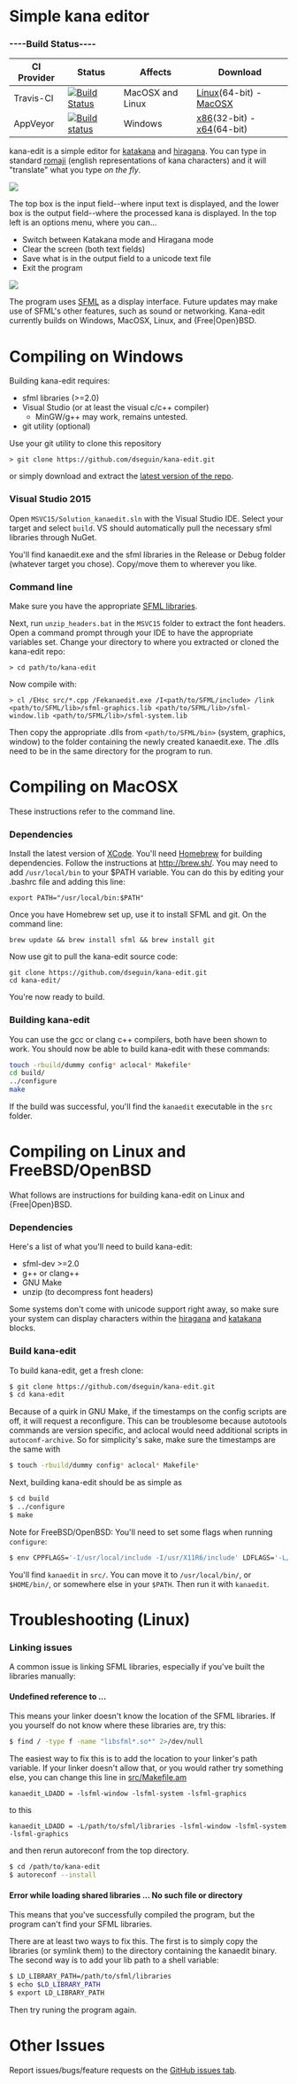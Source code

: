 # Simple kana editor
### ----Build Status----
|CI Provider|Status|Affects|Download|
|-----------|------|-------|--------|
|Travis-CI|[![Build Status](https://travis-ci.org/dseguin/kana-edit.svg?branch=master)](https://travis-ci.org/dseguin/kana-edit)|MacOSX and Linux|[Linux](https://github.com/dseguin/kana-edit/releases/download/v0.2.1-deploy-14/kanaedit_0.2.1_linux_gcc.tar.gz)(64-bit) - [MacOSX](https://github.com/dseguin/kana-edit/releases/download/v0.2.1-deploy-14/kanaedit_0.2.1_osx_clang.tar.gz)|
|AppVeyor|[![Build status](https://ci.appveyor.com/api/projects/status/hmk1ukr120sh291m/branch/master?svg=true)](https://ci.appveyor.com/project/dseguin/kana-edit/branch/master)|Windows|[x86](https://ci.appveyor.com/api/projects/dseguin/kana-edit/artifacts/MSVC15/kanaedit_latest_windows_x86.zip?branch=master&job=Platform%3A%20x86)(32-bit) - [x64](https://ci.appveyor.com/api/projects/dseguin/kana-edit/artifacts/MSVC15/x64/kanaedit_latest_windows_x64.zip?branch=master&job=Platform%3A%20x64)(64-bit)|

kana-edit is a simple editor for <a href="https://en.wikipedia.org/wiki/Katakana">katakana</a> and <a href="https://en.wikipedia.org/wiki/Hiragana">hiragana</a>. You can type in standard <a href="https://en.wikipedia.org/wiki/R%C5%8Dmaji">romaji</a> (english representations of kana characters) and it will "translate" what you type *on the fly*.

<img src="resources/screenshot01.png">

The top box is the input field--where input text is displayed, and the lower box is the output field--where the processed kana is displayed. In the top left is an options menu, where you can...

- Switch between Katakana mode and Hiragana mode
- Clear the screen (both text fields)
- Save what is in the output field to a unicode text file
- Exit the program

<img src="resources/screenshot02.png">

The program uses <a href="http://www.sfml-dev.org/">SFML</a> as a display interface. Future updates may make use of SFML's other features, such as sound or networking. Kana-edit currently builds on Windows, MacOSX, Linux, and {Free|Open}BSD.

# Compiling on Windows
Building kana-edit requires:
- sfml libraries (>=2.0)
- Visual Studio (or at least the visual c/c++ compiler)
   - MinGW/g++ may work, remains untested.
- git utility (optional)

Use your git utility to clone this repository
```
> git clone https://github.com/dseguin/kana-edit.git
```
or simply download and extract the <a href="https://github.com/dseguin/kana-edit/archive/master.zip">latest version of the repo</a>.

### Visual Studio 2015
Open `MSVC15/Solution_kanaedit.sln` with the Visual Studio IDE. Select your target and select `build`. VS should automatically pull the necessary sfml libraries through NuGet.

You'll find kanaedit.exe and the sfml libraries in the Release or Debug folder (whatever target you chose). Copy/move them to wherever you like.

### Command line
Make sure you have the appropriate <a href="http://www.sfml-dev.org/download.php">SFML libraries</a>.

Next, run `unzip_headers.bat` in the `MSVC15` folder to extract the font headers. Open a command prompt through your IDE to have the appropriate variables set. Change your directory to where you extracted or cloned the kana-edit repo:
```
> cd path/to/kana-edit
```
Now compile with:
```
> cl /EHsc src/*.cpp /Fekanaedit.exe /I<path/to/SFML/include> /link <path/to/SFML/lib>/sfml-graphics.lib <path/to/SFML/lib>/sfml-window.lib <path/to/SFML/lib>/sfml-system.lib
```
Then copy the appropriate .dlls from `<path/to/SFML/bin>` (system, graphics, window) to the folder containing the newly created kanaedit.exe. The .dlls need to be in the same directory for the program to run.

# Compiling on MacOSX
These instructions refer to the command line.

### Dependencies
Install the latest version of [XCode](https://developer.apple.com/xcode/). You'll need [Homebrew](http://brew.sh/) for building dependencies. Follow the instructions at http://brew.sh/. You may need to add `/usr/local/bin` to your $PATH variable. You can do this by editing your .bashrc file and adding this line:
```
export PATH="/usr/local/bin:$PATH"
```
Once you have Homebrew set up, use it to install SFML and git. On the command line:
```
brew update && brew install sfml && brew install git
```
Now use git to pull the kana-edit source code:
```
git clone https://github.com/dseguin/kana-edit.git
cd kana-edit/
```
You're now ready to build.

### Building kana-edit
You can use the gcc or clang c++ compilers, both have been shown to work. You should now be able to build kana-edit with these commands:
```sh
touch -rbuild/dummy config* aclocal* Makefile*
cd build/
../configure
make
```
If the build was successful, you'll find the `kanaedit` executable in the `src` folder.

# Compiling on Linux and FreeBSD/OpenBSD
What follows are instructions for building kana-edit on Linux and {Free|Open}BSD.

### Dependencies
Here's a list of what you'll need to build kana-edit:
- sfml-dev >=2.0
- g++ or clang++
- GNU Make
- unzip (to decompress font headers)

Some systems don't come with unicode support right away, so make sure your system can display characters within the <a href="https://en.wikipedia.org/wiki/Hiragana_%28Unicode_block%29">hiragana</a> and <a href="https://en.wikipedia.org/wiki/Katakana_%28Unicode_block%29">katakana</a> blocks.

### Build kana-edit
To build kana-edit, get a fresh clone:
```sh
$ git clone https://github.com/dseguin/kana-edit.git
$ cd kana-edit
```
Because of a quirk in GNU Make, if the timestamps on the config scripts are off, it will request a reconfigure. This can be troublesome because autotools commands are version specific, and aclocal would need additional scripts in `autoconf-archive`. So for simplicity's sake, make sure the timestamps are the same with
```sh
$ touch -rbuild/dummy config* aclocal* Makefile*
```
Next, building kana-edit should be as simple as
```sh
$ cd build
$ ../configure
$ make
```
Note for FreeBSD/OpenBSD: You'll need to set some flags when running `configure`:
```sh
$ env CPPFLAGS='-I/usr/local/include -I/usr/X11R6/include' LDFLAGS='-L/usr/local/lib -L/usr/X11R6/lib' ../configure
```
You'll find `kanaedit` in `src/`. You can move it to `/usr/local/bin/`, or `$HOME/bin/`, or somewhere else in your `$PATH`. Then run it with `kanaedit`.

# Troubleshooting (Linux)
### Linking issues
A common issue is linking SFML libraries, especially if you've built the libraries manually:
#### Undefined reference to ...
This means your linker doesn't know the location of the SFML libraries. If you yourself do not know where these libraries are, try this:
```sh
$ find / -type f -name "libsfml*.so*" 2>/dev/null
```
The easiest way to fix this is to add the location to your linker's path variable. If your linker doesn't allow that, or you would rather try something else, you can change this line in <a href="src/Makefile.am">src/Makefile.am</a>
```
kanaedit_LDADD = -lsfml-window -lsfml-system -lsfml-graphics
```
to this
```
kanaedit_LDADD = -L/path/to/sfml/libraries -lsfml-window -lsfml-system -lsfml-graphics
```
and then rerun autoreconf from the top directory.
```sh
$ cd /path/to/kana-edit
$ autoreconf --install
```
#### Error while loading shared libraries ... No such file or directory
This means that you've successfully compiled the program, but the program can't find your SFML libraries.

There are at least two ways to fix this. The first is to simply copy the libraries (or symlink them) to the directory containing the kanaedit binary. The second way is to add your lib path to a shell variable:
```sh
$ LD_LIBRARY_PATH=/path/to/sfml/libraries
$ echo $LD_LIBRARY_PATH
$ export LD_LIBRARY_PATH
```
Then try runing the program again.

# Other Issues
Report issues/bugs/feature requests on the [GitHub issues tab](https://github.com/dseguin/kana-edit/issues).
